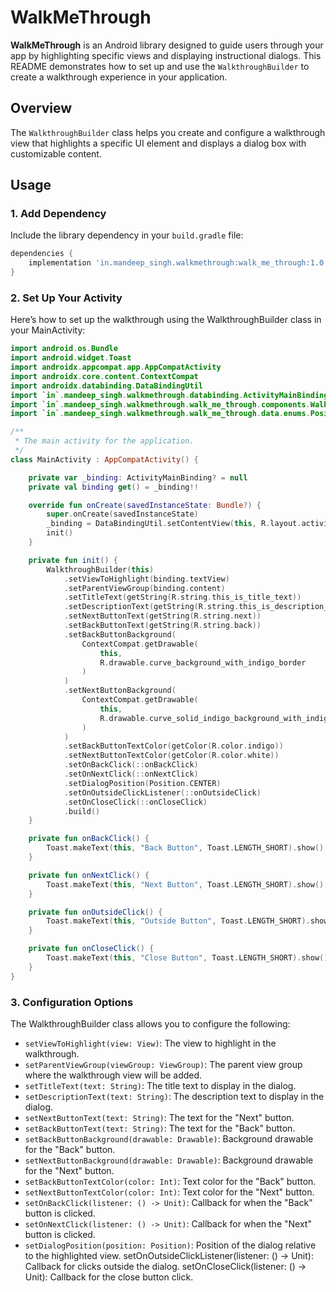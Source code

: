 # WalkMeThrough

**WalkMeThrough** is an Android library designed to guide users through your app by highlighting specific views and displaying instructional dialogs. This README demonstrates how to set up and use the `WalkthroughBuilder` to create a walkthrough experience in your application.

## Overview

The `WalkthroughBuilder` class helps you create and configure a walkthrough view that highlights a specific UI element and displays a dialog box with customizable content.

## Usage

### 1. Add Dependency

Include the library dependency in your `build.gradle` file:

```gradle
dependencies {
    implementation 'in.mandeep_singh.walkmethrough:walk_me_through:1.0.0'
}
```

### 2. Set Up Your Activity

Here’s how to set up the walkthrough using the WalkthroughBuilder class in your MainActivity:

```kotlin
import android.os.Bundle
import android.widget.Toast
import androidx.appcompat.app.AppCompatActivity
import androidx.core.content.ContextCompat
import androidx.databinding.DataBindingUtil
import `in`.mandeep_singh.walkmethrough.databinding.ActivityMainBinding
import `in`.mandeep_singh.walkmethrough.walk_me_through.components.WalkthroughBuilder
import `in`.mandeep_singh.walkmethrough.walk_me_through.data.enums.Position

/**
 * The main activity for the application.
 */
class MainActivity : AppCompatActivity() {

    private var _binding: ActivityMainBinding? = null
    private val binding get() = _binding!!

    override fun onCreate(savedInstanceState: Bundle?) {
        super.onCreate(savedInstanceState)
        _binding = DataBindingUtil.setContentView(this, R.layout.activity_main)
        init()
    }

    private fun init() {
        WalkthroughBuilder(this)
            .setViewToHighlight(binding.textView)
            .setParentViewGroup(binding.content)
            .setTitleText(getString(R.string.this_is_title_text))
            .setDescriptionText(getString(R.string.this_is_description_text))
            .setNextButtonText(getString(R.string.next))
            .setBackButtonText(getString(R.string.back))
            .setBackButtonBackground(
                ContextCompat.getDrawable(
                    this,
                    R.drawable.curve_background_with_indigo_border
                )
            )
            .setNextButtonBackground(
                ContextCompat.getDrawable(
                    this,
                    R.drawable.curve_solid_indigo_background_with_indigo_border
                )
            )
            .setBackButtonTextColor(getColor(R.color.indigo))
            .setNextButtonTextColor(getColor(R.color.white))
            .setOnBackClick(::onBackClick)
            .setOnNextClick(::onNextClick)
            .setDialogPosition(Position.CENTER)
            .setOnOutsideClickListener(::onOutsideClick)
            .setOnCloseClick(::onCloseClick)
            .build()
    }

    private fun onBackClick() {
        Toast.makeText(this, "Back Button", Toast.LENGTH_SHORT).show()
    }

    private fun onNextClick() {
        Toast.makeText(this, "Next Button", Toast.LENGTH_SHORT).show()
    }

    private fun onOutsideClick() {
        Toast.makeText(this, "Outside Button", Toast.LENGTH_SHORT).show()
    }

    private fun onCloseClick() {
        Toast.makeText(this, "Close Button", Toast.LENGTH_SHORT).show()
    }
}

```

### 3. Configuration Options

The WalkthroughBuilder class allows you to configure the following:

- `setViewToHighlight(view: View)`: The view to highlight in the walkthrough.
- `setParentViewGroup(viewGroup: ViewGroup)`: The parent view group where the walkthrough view will be added.
- `setTitleText(text: String)`: The title text to display in the dialog.
- `setDescriptionText(text: String)`: The description text to display in the dialog.
- `setNextButtonText(text: String)`: The text for the "Next" button.
- `setBackButtonText(text: String)`: The text for the "Back" button.
- `setBackButtonBackground(drawable: Drawable)`: Background drawable for the "Back" button.
- `setNextButtonBackground(drawable: Drawable)`: Background drawable for the "Next" button.
- `setBackButtonTextColor(color: Int)`: Text color for the "Back" button.
- `setNextButtonTextColor(color: Int)`: Text color for the "Next" button.
- `setOnBackClick(listener: () -> Unit)`: Callback for when the "Back" button is clicked.
- `setOnNextClick(listener: () -> Unit)`: Callback for when the "Next" button is clicked.
- `setDialogPosition(position: Position)`: Position of the dialog relative to the highlighted view.
setOnOutsideClickListener(listener: () -> Unit): Callback for clicks outside the dialog.
setOnCloseClick(listener: () -> Unit): Callback for the close button click.
